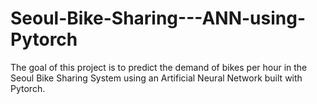 # Seoul-Bike-Sharing---ANN-using-Pytorch
The goal of this project is to predict the demand of bikes per hour in the Seoul Bike Sharing System using an Artificial Neural Network built with Pytorch.

